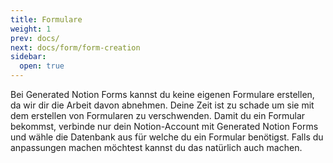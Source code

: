 ```yaml
---
title: Formulare
weight: 1
prev: docs/
next: docs/form/form-creation
sidebar:
  open: true
---
```


Bei Generated Notion Forms kannst du keine eigenen Formulare erstellen, da wir dir die Arbeit davon abnehmen. Deine Zeit
ist zu schade um sie mit dem erstellen von Formularen zu verschwenden. Damit du ein Formular bekommst, verbinde nur dein
Notion-Account mit Generated Notion Forms und wähle die Datenbank aus für welche du ein Formular benötigst. Falls du
anpassungen machen möchtest kannst du das natürlich auch machen. 
